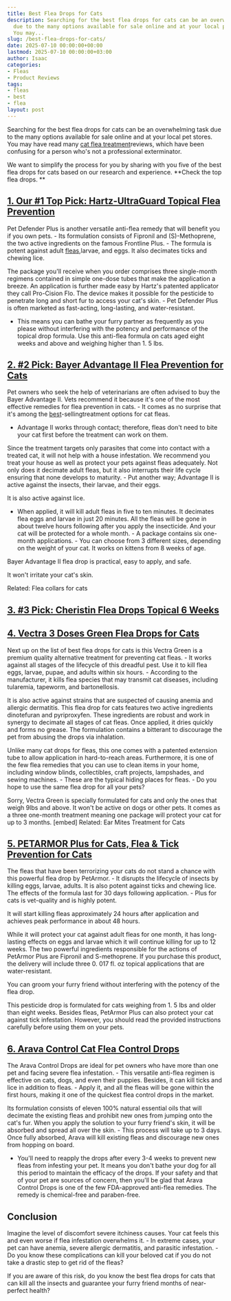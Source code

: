 ```yaml
---
title: Best Flea Drops for Cats
description: Searching for the best flea drops for cats can be an overwhelming task
  due to the many options available for sale online and at your local pet stores.
  You may...
slug: /best-flea-drops-for-cats/
date: 2025-07-10 00:00:00+00:00
lastmod: 2025-07-10 00:00:00+03:00
author: Isaac
categories:
- Fleas
- Product Reviews
tags:
- fleas
- best
- flea
layout: post
---
```

Searching for the best flea drops for cats can be an overwhelming task due to the many options available for sale online and at your local pet stores. You may have read many [cat flea treatment](https://pestpolicy.com/best-flea-treatment-for-cats/)reviews, which have been confusing for a person who's not a professional exterminator.

We want to simplify the process for you by sharing with you five of the best flea drops for cats based on our research and experience. **Check the top flea drops. **

##  [1. Our #1 Top Pick: Hartz-UltraGuard Topical Flea Prevention](https://www.amazon.com/dp/B07D3DTSDT/?tag=p-policy-20)

Pet Defender Plus is another versatile anti-flea remedy that will benefit you if you own pets. - Its formulation consists of Fipronil and (S)-Methoprene, the two active ingredients on the famous Frontline Plus. - The formula is potent against adult [fleas](https://pestpolicy.com/best-flea-carpet-powder/),larvae, and eggs. It also decimates ticks and chewing lice.

The package you'll receive when you order comprises three single-month regimens contained in simple one-dose tubes that make the application a breeze. An application is further made easy by Hartz's patented applicator they call Pro-Cision Flo. The device makes it possible for the pesticide to penetrate long and short fur to access your cat's skin. - Pet Defender Plus is often marketed as fast-acting, long-lasting, and water-resistant.

- This means you can bathe your furry partner as frequently as you please without interfering with the potency and performance of the topical drop formula. Use this anti-flea formula on cats aged eight weeks and above and weighing higher than 1. 5 lbs.

##  [2. #2 Pick: Bayer Advantage II Flea Prevention for Cats](https://www.amazon.com/dp/B004QBDO0M/?tag=p-policy-20)

Pet owners who seek the help of veterinarians are often advised to buy the Bayer Advantage II. Vets recommend it because it's one of the most effective remedies for flea prevention in cats. - It comes as no surprise that it's among the [best](https://pestpolicy.com/best-flea-collar-for-dogs/)-sellingtreatment options for cat fleas.

- Advantage II works through contact; therefore, fleas don't need to bite your cat first before the treatment can work on them.

Since the treatment targets only parasites that come into contact with a treated cat, it will not help with a house infestation. We recommend you treat your house as well as protect your pets against fleas adequately. Not only does it decimate adult fleas, but it also interrupts their life cycle ensuring that none develops to maturity. - Put another way; Advantage II is active against the insects, their larvae, and their eggs.

It is also active against lice.

- When applied, it will kill adult fleas in five to ten minutes. It decimates flea eggs and larvae in just 20 minutes. All the fleas will be gone in about twelve hours following after you apply the insecticide. And your cat will be protected for a whole month. - A package contains six one-month applications. - You can choose from 3 different sizes, depending on the weight of your cat. It works on kittens from 8 weeks of age.

Bayer Advantage II flea drop is practical, easy to apply, and safe.

It won't irritate your cat's skin.

Related: Flea collars for cats

##  [3. #3 Pick: Cheristin Flea Drops Topical 6 Weeks](https://www.amazon.com/dp/B07DJVPKTW/?tag=p-policy-20)

##  [4. Vectra 3 Doses Green Flea Drops for Cats](https://www.amazon.com/dp/B00852H58K/?tag=p-policy-20)

Next up on the list of best flea drops for cats is this Vectra Green is a premium quality alternative treatment for preventing cat fleas. - It works against all stages of the lifecycle of this dreadful pest. Use it to kill flea eggs, larvae, pupae, and adults within six hours. - According to the manufacturer, it kills flea species that may transmit cat diseases, including tularemia, tapeworm, and bartonellosis.

It is also active against strains that are suspected of causing anemia and allergic dermatitis. This flea drop for cats features two active ingredients dinotefuran and pyriproxyfen. These ingredients are robust and work in synergy to decimate all stages of cat fleas. Once applied, it dries quickly and forms no grease. The formulation contains a bitterant to discourage the pet from abusing the drops via inhalation.

Unlike many cat drops for fleas, this one comes with a patented extension tube to allow application in hard-to-reach areas. Furthermore, it is one of the few flea remedies that you can use to clean items in your home, including window blinds, collectibles, craft projects, lampshades, and sewing machines. - These are the typical hiding places for fleas. - Do you hope to use the same flea drop for all your pets?

Sorry, Vectra Green is specially formulated for cats and only the ones that weigh 9lbs and above. It won't be active on dogs or other pets. It comes as a three one-month treatment meaning one package will protect your cat for up to 3 months. [embed] Related: Ear Mites Treatment for Cats

##  [5. PETARMOR Plus for Cats, Flea & Tick Prevention for Cats](https://www.amazon.com/dp/B00WWP1G40/?tag=p-policy-20)

The fleas that have been terrorizing your cats do not stand a chance with this powerful flea drop by PetArmor. - It disrupts the lifecycle of insects by killing eggs, larvae, adults. It is also potent against ticks and chewing lice. The effects of the formula last for 30 days following application. - Plus for cats is vet-quality and is highly potent.

It will start killing fleas approximately 24 hours after application and achieves peak performance in about 48 hours.

While it will protect your cat against adult fleas for one month, it has long-lasting effects on eggs and larvae which it will continue killing for up to 12 weeks. The two powerful ingredients responsible for the actions of PetArmor Plus are Fipronil and S-methoprene. If you purchase this product, the delivery will include three 0. 017 fl. oz topical applications that are water-resistant.

You can groom your furry friend without interfering with the potency of the flea drop.

This pesticide drop is formulated for cats weighing from 1. 5 lbs and older than eight weeks. Besides fleas, PetArmor Plus can also protect your cat against tick infestation. However, you should read the provided instructions carefully before using them on your pets.

##  [6. Arava Control Cat Flea Control Drops](https://www.amazon.com/dp/B01MS0VZYF/?tag=p-policy-20)

The Arava Control Drops are ideal for pet owners who have more than one pet and facing severe flea infestation. - This versatile anti-flea regimen is effective on cats, dogs, and even their puppies. Besides, it can kill ticks and lice in addition to fleas. - Apply it, and all the fleas will be gone within the first hours, making it one of the quickest flea control drops in the market.

Its formulation consists of eleven 100% natural essential oils that will decimate the existing fleas and prohibit new ones from jumping onto the cat's fur. When you apply the solution to your furry friend's skin, it will be absorbed and spread all over the skin. - This process will take up to 3 days. Once fully absorbed, Arava will kill existing fleas and discourage new ones from hopping on board.

- You'll need to reapply the drops after every 3-4 weeks to prevent new fleas from infesting your pet. It means you don't bathe your dog for all this period to maintain the efficacy of the drops. If your safety and that of your pet are sources of concern, then you'll be glad that Arava Control Drops is one of the few FDA-approved anti-flea remedies. The remedy is chemical-free and paraben-free.

##  Conclusion

Imagine the level of discomfort severe itchiness causes. Your cat feels this and even worse if flea infestation overwhelms it. - In extreme cases, your pet can have anemia, severe allergic dermatitis, and parasitic infestation. - Do you know these complications can kill your beloved cat if you do not take a drastic step to get rid of the fleas?

If you are aware of this risk, do you know the best flea drops for cats that can kill all the insects and guarantee your furry friend months of near-perfect health?